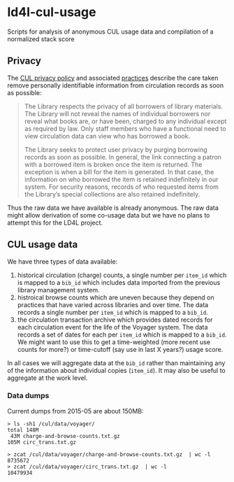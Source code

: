 # ld4l-cul-usage

Scripts for analysis of anonymous CUL usage data and compilation of a normalized stack score

## Privacy

The [CUL privacy policy](https://www.library.cornell.edu/privacy) and associated [practices](https://www.library.cornell.edu/practices) describe the care taken remove personally identifiable information from circulation records as soon as possible:

> The Library respects the privacy of all borrowers of library materials. The Library will not reveal the names of individual borrowers nor reveal what books are, or have been, charged to any individual except as required by law.  Only staff members who have a functional need to view circulation data can view who has borrowed a book.
> 
> The Library seeks to protect user privacy by purging borrowing records as soon as possible.  In general, the link connecting a patron with a borrowed item is broken once the item is returned.  The exception is when a bill for the item is generated.  In that case, the information on who borrowed the item is retained indefinitely in our system.  For security reasons, records of who requested items from the Library’s special collections are also retained indefinitely.

Thus the raw data we have available is already anonymous. The raw data might allow derivation of some co-usage data but we have no plans to attempt this for the LD4L project.

## CUL usage data

We have three types of data available:

  1. historical circulation (charge) counts, a single number per `item_id` which is mapped to a `bib_id` which includes data imported from the previous library management system.
  2. histroical browse counts which are uneven because they depend on practices that have varied across libraries and over time. The data records a single number per `item_id` which is mapped to a `bib_id`.
  3. the circulation transaction archive which provides dated records for each circulation event for the life of the Voyager system. The data records a set of dates for each per `item_id` which is mapped to a `bib_id`. We might want to use this to get a time-weighted (more recent use counts for more?) or time-cutoff (say use in last X years?) usage score.

In all cases we will aggregate data at the `bib_id` rather than maintaining any of the information about individual copies (`item_id`). It may also be useful to aggregate at the work level.

### Data dumps

Current dumps from 2015-05 are about 150MB:

```
> ls -sh1 /cul/data/voyager/
total 148M
 43M charge-and-browse-counts.txt.gz
105M circ_trans.txt.gz

> zcat /cul/data/voyager/charge-and-browse-counts.txt.gz  | wc -l
8735672
> zcat /cul/data/voyager/circ_trans.txt.gz  | wc -l
10479934
```
